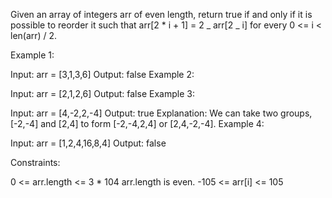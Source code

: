 Given an array of integers arr of even length, return true if and only if it is possible to reorder it such that arr[2 * i + 1] = 2 _ arr[2 _ i] for every 0 <= i < len(arr) / 2.

Example 1:

Input: arr = [3,1,3,6]
Output: false
Example 2:

Input: arr = [2,1,2,6]
Output: false
Example 3:

Input: arr = [4,-2,2,-4]
Output: true
Explanation: We can take two groups, [-2,-4] and [2,4] to form [-2,-4,2,4] or [2,4,-2,-4].
Example 4:

Input: arr = [1,2,4,16,8,4]
Output: false

Constraints:

0 <= arr.length <= 3 \* 104
arr.length is even.
-105 <= arr[i] <= 105
